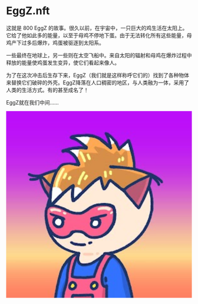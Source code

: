 # EggZ.nft

这就是 800 EggZ 的故事。很久以前，在宇宙中，一只巨大的鸡生活在太阳上。它给了他如此多的能量，以至于母鸡不停地下蛋。由于无法转化所有这些能量，母鸡产下过多后爆炸，鸡蛋被驱逐到太阳系。

一些最终在地球上，另一些则在太空飞船中。来自太阳的辐射和母鸡在爆炸过程中释放的能量使鸡蛋发生变异，使它们看起来像人。

为了在这次冲击后生存下来，EggZ（我们就是这样称呼它们的）找到了各种物体来替换它们破碎的外壳。EggZ降落在人口稠密的地区，与人类融为一体，采用了人类的生活方式。有的甚至成名了！

EggZ就在我们中间……

![nft](1.png)
